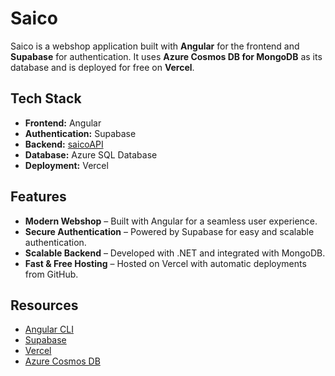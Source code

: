 # **Saico**  

Saico is a webshop application built with **Angular** for the frontend and **Supabase** for authentication. It uses **Azure Cosmos DB for MongoDB** as its database and is deployed for free on **Vercel**.  

## **Tech Stack**  
- **Frontend:** Angular  
- **Authentication:** Supabase  
- **Backend:** [saicoAPI](https://github.com/hazavi/saicoAPI)  
- **Database:** Azure SQL Database
- **Deployment:** Vercel  

## **Features**  
- **Modern Webshop** – Built with Angular for a seamless user experience.  
- **Secure Authentication** – Powered by Supabase for easy and scalable authentication.  
- **Scalable Backend** – Developed with .NET and integrated with MongoDB.  
- **Fast & Free Hosting** – Hosted on Vercel with automatic deployments from GitHub.  

## **Resources**  
- [Angular CLI](https://angular.dev/tools/cli)  
- [Supabase](https://supabase.com/)  
- [Vercel](https://vercel.com/)  
- [Azure Cosmos DB](https://azure.microsoft.com/en-us/products/cosmos-db/)  

